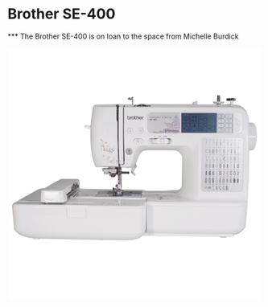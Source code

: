 # Brother SE-400

\*\*\* The Brother SE-400 is on loan to the space from Michelle Burdick

![](<../.gitbook/assets/image (40) (1).png>)
